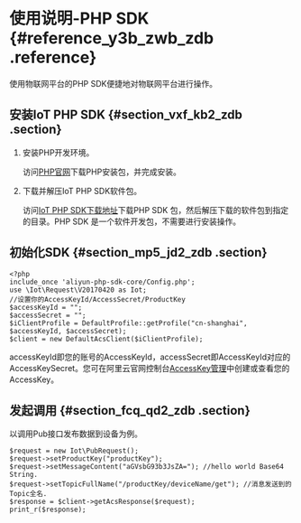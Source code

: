 # 使用说明-PHP SDK {#reference_y3b_zwb_zdb .reference}

使用物联网平台的PHP SDK便捷地对物联网平台进行操作。

## 安装IoT PHP SDK {#section_vxf_kb2_zdb .section}

1.  安装PHP开发环境。

    访问[PHP官网](http://www.php.net/)下载PHP安装包，并完成安装。

2.  下载并解压IoT PHP SDK软件包。

    访问[IoT PHP SDK下载地址](https://github.com/aliyun/aliyun-openapi-php-sdk/tree/master/aliyun-php-sdk-iot)下载PHP SDK 包，然后解压下载的软件包到指定的目录。PHP SDK 是一个软件开发包，不需要进行安装操作。


## 初始化SDK {#section_mp5_jd2_zdb .section}

```
<?php
include_once 'aliyun-php-sdk-core/Config.php';
use \Iot\Request\V20170420 as Iot;
//设置你的AccessKeyId/AccessSecret/ProductKey
$accessKeyId = "";
$accessSecret = "";
$iClientProfile = DefaultProfile::getProfile("cn-shanghai", $accessKeyId, $accessSecret);
$client = new DefaultAcsClient($iClientProfile);
```

accessKeyId即您的账号的AccessKeyId，accessSecret即AccessKeyId对应的AccessKeySecret。您可在阿里云官网控制台[AccessKey管理](https://ak-console.aliyun.com)中创建或查看您的AccessKey。

## 发起调用 {#section_fcq_qd2_zdb .section}

以调用Pub接口发布数据到设备为例。

```
$request = new Iot\PubRequest();
$request->setProductKey("productKey");
$request->setMessageContent("aGVsbG93b3JsZA="); //hello world Base64 String.
$request->setTopicFullName("/productKey/deviceName/get"); //消息发送到的Topic全名.
$response = $client->getAcsResponse($request);
print_r($response);
```

